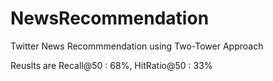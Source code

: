 # NewsRecommendation

Twitter News Recommmendation using Two-Tower Approach

Reuslts are Recall@50 : 68%, HitRatio@50 : 33%
